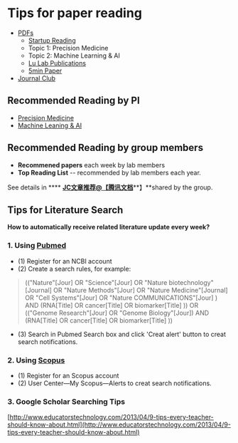 # Tips for paper reading

* [PDFs](https://cloud.tsinghua.edu.cn/d/07d2b19d6b284ebea5ea/)
  * [Startup Reading](https://cloud.tsinghua.edu.cn/d/07d2b19d6b284ebea5ea/?p=%2F0.%20Startup\&mode=list)
  * Topic 1: Precision Medicine
  * Topic 2: Machine Learning & AI
  * [Lu Lab Publications](https://cloud.tsinghua.edu.cn/d/07d2b19d6b284ebea5ea/?p=%2FLu%20Lab%20Publications\&mode=list)
  * [5min Paper](https://cloud.tsinghua.edu.cn/d/9d49a35091bc41baa830/)
* [Journal Club](https://cloud.tsinghua.edu.cn/d/3fc850ee450b4d00b402/)

## **Recommended Reading by PI**

* [Precision Medicine](med/)
* [Machine Leaning & AI](ai/)

## **Recommended Reading by group members**

* **Recommened papers** each week by lab members
* **Top Reading List** -- recommended by lab members each year.

See details in **** [**JC文章推荐@【腾讯文档**](https://docs.qq.com/sheet/DWUtvbXdJdE5oWXpH)**】**shared by the group.

## Tips for Literature Search

**How to automatically receive related literature update every week?**

### 1. Using [Pubmed](https://www.ncbi.nlm.nih.gov/pubmed)

* (1) Register for an NCBI account
* (2) Create a search rules, for example:

> (("Nature"\[Jour] OR "Science"\[Jour] OR "Nature biotechnology"\[Journal] OR "Nature Methods"\[Jour] OR "Nature Medicine"\[Journal] OR "Cell Systems"\[Jour] OR "Nature COMMUNICATIONS"\[Jour] ) AND (RNA\[Title] OR cancer\[Title] OR biomarker\[Title] )) OR (("Genome Research"\[Jour] OR "Genome Biology"\[Jour]) AND (RNA\[Title] OR cancer\[Title] OR biomarker\[Title] ))

* (3) Search in Pubmed Search box and click 'Creat alert' button to creat search notifications.

### 2. Using [Scopus](https://www.scopus.com/)

* (1) Register for an Scopus account
* (2) User Center—My Scopus—Alerts to creat search notifications.

### 3. Google Scholar Searching Tips

[http://www.educatorstechnology.com/2013/04/9-tips-every-teacher-should-know-about.html](http://www.educatorstechnology.com/2013/04/9-tips-every-teacher-should-know-about.html)
